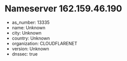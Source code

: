 # Nameserver 162.159.46.190

* as_number: 13335
* name: Unknown
* city: Unknown
* country: Unknown
* organization: CLOUDFLARENET
* version: Unknown
* dnssec: true
